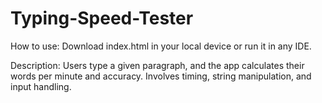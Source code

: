 # Typing-Speed-Tester

How to use:
Download index.html in your local device or run it in any IDE.

Description:
Users type a given paragraph, and the app calculates their words per minute and accuracy. Involves timing, string manipulation, and input handling.
